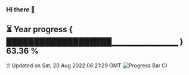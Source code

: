 ### Hi there 👋
⏳ Year progress { ███████████████████▁▁▁▁▁▁▁▁▁▁▁ } 63.36 %
---
⏰ Updated on Sat, 20 Aug 2022 06:21:29 GMT
![Progress Bar CI](https://github.com/liununu/liununu/workflows/Progress%20Bar%20CI/badge.svg)
